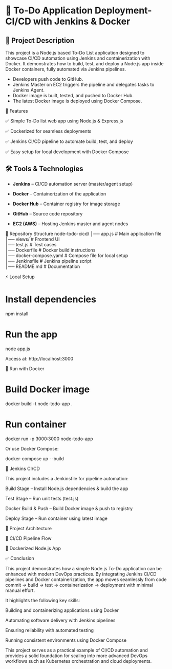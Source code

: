 
# 🚀 To-Do Application Deployment-CI/CD with Jenkins & Docker 

## 📄 Project Description

This project is a Node.js based To-Do List application designed to showcase CI/CD automation using Jenkins and containerization with Docker.
It demonstrates how to build, test, and deploy a Node.js app inside Docker containers, fully automated via Jenkins pipelines.

- Developers push code to GitHub.
- Jenkins Master on EC2 triggers the pipeline and delegates tasks to Jenkins Agent.
- Docker image is built, tested, and pushed to Docker Hub.
- The latest Docker image is deployed using Docker Compose.

🚀 Features

✅ Simple To-Do list web app using Node.js & Express.js

✅ Dockerized for seamless deployments

✅ Jenkins CI/CD pipeline to automate build, test, and deploy

✅ Easy setup for local development with Docker Compose

## 🛠️ Tools & Technologies

- **Jenkins** – CI/CD automation server (master/agent setup)

- **Docker** – Containerization of the application

-  **Docker Hub** – Container registry for image storage
 
- **GitHub** – Source code repository

- **EC2 (AWS)** – Hosting Jenkins master and agent nodes
  
📂 Repository Structure
node-todo-cicd/
│── app.js               # Main application file  
│── views/               # Frontend UI  
│── test.js              # Test cases  
│── Dockerfile           # Docker build instructions  
│── docker-compose.yaml  # Compose file for local setup  
│── Jenkinsfile          # Jenkins pipeline script  
│── README.md            # Documentation  

⚡ Local Setup

# Install dependencies

npm install

# Run the app

node app.js


Access at: http://localhost:3000

🐳 Run with Docker

# Build Docker image

docker build -t node-todo-app .

# Run container

docker run -p 3000:3000 node-todo-app


Or use Docker Compose:

docker-compose up --build

🔄 Jenkins CI/CD

This project includes a Jenkinsfile for pipeline automation:

Build Stage – Install Node.js dependencies & build the app

Test Stage – Run unit tests (test.js)

Docker Build & Push – Build Docker image & push to registry

Deploy Stage – Run container using latest image

📸 Project Architecture

🔹 CI/CD Pipeline Flow

🔹 Dockerized Node.js App

✅ Conclusion

This project demonstrates how a simple Node.js To-Do application can be enhanced with modern DevOps practices. By integrating Jenkins CI/CD pipelines and Docker containerization, the app moves seamlessly from code commit → build → test → containerization → deployment with minimal manual effort.

It highlights the following key skills:

Building and containerizing applications using Docker

Automating software delivery with Jenkins pipelines

Ensuring reliability with automated testing

Running consistent environments using Docker Compose

This project serves as a practical example of CI/CD automation and provides a solid foundation for scaling into more advanced DevOps workflows such as Kubernetes orchestration and cloud deployments.
